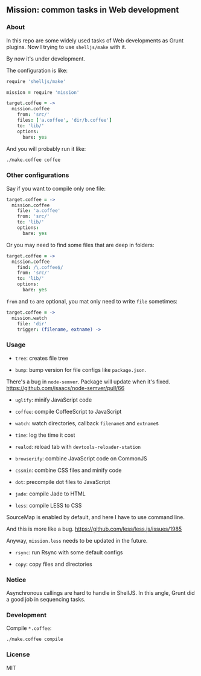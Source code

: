 
Mission: common tasks in Web development
------

### About

In this repo are some widely used tasks of Web developments as Grunt plugins.
Now I trying to use `shelljs/make` with it.

By now it's under development.

The configuration is like:

```coffee
require 'shelljs/make'

mission = require 'mission'

target.coffee = ->
  mission.coffee
    from: 'src/'
    files: ['a.coffee', 'dir/b.coffee']
    to: 'lib/'
    options:
      bare: yes
```

And you will probably run it like:

```bash
./make.coffee coffee
```

### Other configurations

Say if you want to compile only one file:

```coffee
target.coffee = ->
  mission.coffee
    file: 'a.coffee'
    from: 'src/'
    to: 'lib/'
    options:
      bare: yes
```

Or you may need to find some files that are deep in folders:

```coffee
target.coffee = ->
  mission.coffee
    find: /\.coffee$/
    from: 'src/'
    to: 'lib/'
    options:
      bare: yes
```

`from` and `to` are optional, you mat only need to write `file` sometimes:

```coffee
target.coffee = ->
  mission.watch
    file: 'dir'
    trigger: (filename, extname) ->
```

### Usage

* `tree`: creates file tree

* `bump`: bump version for file configs like `package.json`.

There's a bug in `node-semver`. Package will update when it's fixed.
https://github.com/isaacs/node-semver/pull/66

* `uglify`: minify JavaScript code

* `coffee`: compile CoffeeScript to JavaScript

* `watch`: watch directories, callback `filename`s and `extname`s

* `time`: log the time it cost

* `realod`: reload tab with `devtools-reloader-station`

* `browserify`: combine JavaScript code on CommonJS

* `cssmin`: combine CSS files and minify code

* `dot`: precompile dot files to JavaScript

* `jade`: compile Jade to HTML

* `less`: compile LESS to CSS

SourceMap is enabled by default, and here I have to use command line.

And this is more like a bug.
https://github.com/less/less.js/issues/1985

Anyway, `mission.less` needs to be updated in the future.

* `rsync`: run Rsync with some default configs

* `copy`: copy files and directories

### Notice

Asynchronous callings are hard to handle in ShellJS.
In this angle, Grunt did a good job in sequencing tasks.

### Development

Compile `*.coffee`:

```
./make.coffee compile
```

### License

MIT